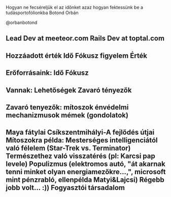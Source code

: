 Hogyan ne fecséreljük el az időnket azaz hogyan fektessünk be a tudásportofólionkba
Botond Orbán

@orbanbotond

Lead Dev at meeteor.com
Rails Dev at toptal.com
---
Hozzáadott érték
Idő
Fókusz figyelem
Érték
---
Erőforrásaink:
Idő
Fókusz
---
Vannak:
Lehetőségek
Zavaró tényezők
---
Zavaró tenyezők:
mítoszok
énvédelmi mechanizmusok
mémek (gondolatok)
---
Maya fátylai Csíkszentmihályi-A fejlődés útjai
Mítoszokra példa:
Mesterséges intelligenciától való félelem (Star-Trek vs. Terminator)
Természethez való visszatérés (pl: Karcsi pap levele)
Populizmus (elektromos autó, "át akarnak tenni minket olyan energiamezőkre...,", microsoft mint pénzrabló, ellenpélda Matyi&Lajcsi)
Régebb jobb volt... :))
Fogyasztói társadalom
---


